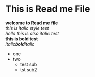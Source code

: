 # This is Read me File
**welcome to Read me file**<br>
*this is italic style test*<br>
_hello this is also italic test_<br>
__this is bold test__<br>
_italic**bold**italic_<br>
* one
* two 
   * test sub
   * tst sub2
